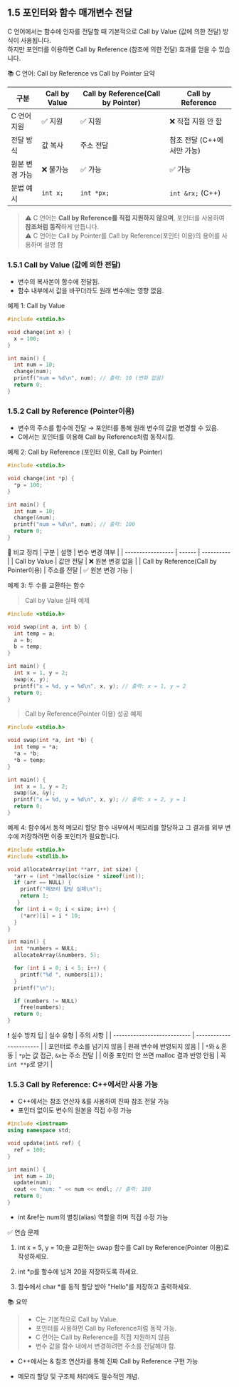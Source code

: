 ## 1.5 포인터와 함수 매개변수 전달 
C 언어에서는 함수에 인자를 전달할 때 기본적으로 Call by Value (값에 의한 전달) 방식이 사용됩니다.  
하지만 포인터를 이용하면 Call by Reference (참조에 의한 전달) 효과를 얻을 수 있습니다.

📚 C 언어: Call by Reference vs Call by Pointer 요약  

| 구분 | Call by Value | Call by Reference(Call by Pointer) | Call by Reference |
|------|----------------|------------------|--------------------|
| C 언어 지원 | ✅ 지원 | ✅ 지원 | ❌ 직접 지원 안 함 |
| 전달 방식 | 값 복사 | 주소 전달 | 참조 전달 (C++에서만 가능) |
| 원본 변경 가능 | ❌ 불가능 | ✅ 가능 | ✅ 가능 |
| 문법 예시 | `int x;` | `int *px;` | `int &rx;` (C++) |

> ⚠️ C 언어는 **Call by Reference를 직접 지원하지 않으며**, 포인터를 사용하여 **참조처럼 동작**하게 만듭니다.  
> ⚠️ C 언어는 Call by Pointer를 Call by Reference(포인터 이용)의 용어를 사용하며 설명 함

### 1.5.1 Call by Value (값에 의한 전달)
* 변수의 복사본이 함수에 전달됨.
* 함수 내부에서 값을 바꾸더라도 원래 변수에는 영향 없음.

예제 1: Call by Value
```c
#include <stdio.h>

void change(int x) {
  x = 100;
}

int main() {
  int num = 10;
  change(num);
  printf("num = %d\n", num); // 출력: 10 (변화 없음)
  return 0;
}
```
### 1.5.2 Call by Reference (Pointer이용)
* 변수의 주소를 함수에 전달 → 포인터를 통해 원래 변수의 값을 변경할 수 있음.
* C에서는 포인터를 이용해 Call by Reference처럼 동작시킴.

예제 2: Call by Reference (포인터 이용, Call by Pointer)
```c
#include <stdio.h>

void change(int *p) {
  *p = 100;
}

int main() {
  int num = 10;
  change(&num);
  printf("num = %d\n", num); // 출력: 100
  return 0;
}
```
🔁 비교 정리
| 구분                | 설명     | 변수 변경 여부   |
| ----------------- | ------ | ---------- |
| Call by Value     | 값만 전달  | ❌ 원본 변경 없음 |
| Call by Reference(Call by Pointer이용) | 주소를 전달 | ✅ 원본 변경 가능 |

예제 3: 두 수를 교환하는 함수  
> Call by Value 실패 예제
```c
#include <stdio.h>

void swap(int a, int b) {
  int temp = a;
  a = b;
  b = temp;
}

int main() {
  int x = 1, y = 2;
  swap(x, y);
  printf("x = %d, y = %d\n", x, y); // 출력: x = 1, y = 2
  return 0;
}
```
> Call by Reference(Pointer 이용) 성공 예제
```c
#include <stdio.h>

void swap(int *a, int *b) {
  int temp = *a;
  *a = *b;
  *b = temp;
}

int main() {
  int x = 1, y = 2;
  swap(&x, &y);
  printf("x = %d, y = %d\n", x, y); // 출력: x = 2, y = 1
  return 0;
}
```
예제 4: 함수에서 동적 메모리 할당
함수 내부에서 메모리를 할당하고 그 결과를 외부 변수에 저장하려면 이중 포인터가 필요합니다.
```c
#include <stdio.h>
#include <stdlib.h>

void allocateArray(int **arr, int size) {
  *arr = (int *)malloc(size * sizeof(int));
  if (arr == NULL) {
    printf("메모리 할당 실패\n");
    return 1;
   }
  for (int i = 0; i < size; i++) {
    (*arr)[i] = i * 10;
  }
}

int main() {
  int *numbers = NULL;
  allocateArray(&numbers, 5);

  for (int i = 0; i < 5; i++) {
    printf("%d ", numbers[i]);
  }
  printf("\n");

  if (numbers != NULL)
    free(numbers);
  return 0;
}
```

❗ 실수 방지 팁
| 실수 유형                   | 주의 사항                   |
| --------------------------- | ----------------------- |
| 포인터로 주소를 넘기지 않음             | 원래 변수에 반영되지 않음          |
| `*`와 `&` 혼동                 | `*p`는 값 접근, `&x`는 주소 전달 |
| 이중 포인터 안 쓰면 malloc 결과 반영 안됨 | 꼭 `int **p`로 받기         |


### 1.5.3 Call by Reference: C++에서만 사용 가능
* C++에서는 참조 연산자 &를 사용하여 진짜 참조 전달 가능
* 포인터 없이도 변수의 원본을 직접 수정 가능
```Cpp
#include <iostream>
using namespace std;

void update(int& ref) {
  ref = 100;
}

int main() {
  int num = 10;
  update(num);
  cout << "num: " << num << endl; // 출력: 100
  return 0;
}
```
* int &ref는 num의 별칭(alias) 역할을 하며 직접 수정 가능
  
✅ 연습 문제

1. int x = 5, y = 10;을 교환하는 swap 함수를 Call by Reference(Pointer 이용)로 작성하세요.

2. int *p를 함수에 넘겨 20을 저장하도록 하세요.

3. 함수에서 char *를 동적 할당 받아 "Hello"를 저장하고 출력하세요.

📚 요약
> * C는 기본적으로 Call by Value.
> * 포인터를 사용하면 Call by Reference처럼 동작 가능.
> * C 언어는 Call by Reference를 직접 지원하지 않음
> * 변수 값을 함수 내에서 변경하려면 주소를 전달해야 함.

* C++에서는 & 참조 연산자를 통해 진짜 Call by Reference 구현 가능

* 메모리 할당 및 구조체 처리에도 필수적인 개념.
